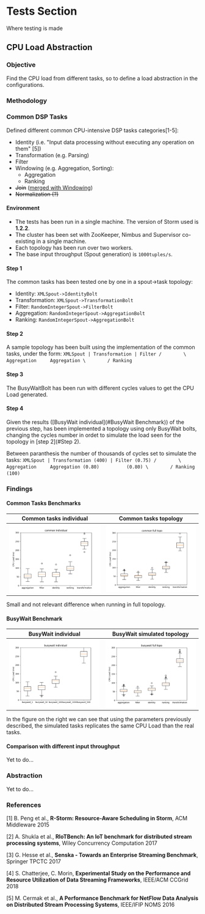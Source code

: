 # Tests Section

Where testing is made

## CPU Load Abstraction

### Objective

Find the CPU load from different tasks, so to define a load abstraction in the configurations.

### Methodology

### Common DSP Tasks
Defined different common CPU-intensive DSP tasks categories[1-5]:

* Identity (i.e. "Input data processing without executing any operation on them" [5])
* Transformation (e.g. Parsing)
* Filter
* Windowing (e.g. Aggregation, Sorting):
  * Aggregation
  * Ranking
* ~~Join~~ ([merged with Windowing](https://github.com/ale93p/namb/issues/6#issuecomment-456091723))
* ~~Normalization (?)~~

#### Environment
- The tests has been run in a single machine. The version of Storm used is **1.2.2**. 
- The cluster has been set with ZooKeeper, Nimbus and Supervisor co-existing in a single machine.
- Each topology has been run over two workers.
- The base input throughput (Spout generation) is `1000tuples/s`.

#### Step 1
The common tasks has been tested one by one in a spout->task topology:
* Identity: `XMLSpout->IdentityBolt`
* Transformation: `XMLSpout->TransformationBolt`
* Filter: `RandomIntegerSpout->FilterBolt`
* Aggregation: `RandomIntegerSpout->AggregationBolt`
* Ranking: `RandomIntegerSpout->AggregationBolt`

#### Step 2
A sample topology has been built using the implementation of the common tasks, under the form:
    ```
             XMLSpout
                |
          Transformation
                |
              Filter
            /        \
    Aggregation     Aggregation
            \        /
              Ranking
    ```

#### Step 3
The BusyWaitBolt has been run with different cycles values to get the CPU Load generated.

#### Step 4
Given the results ([BusyWait individual](#BusyWait Benchmark)) of the previous step,
has been implemented a topology using only BusyWait bolts, changing the cycles number
in ordet to simulate the load seen for the topology in [step 2](#Step 2).

Between paranthesis the number of thousands of cycles set to simulate the tasks:
    ```
             XMLSpout
                |
          Transformation
              (400)
                |
              Filter
              (0.75)
            /        \
    Aggregation     Aggregation
      (0.80)          (0.80)
            \        /
              Ranking
               (100)
    ```

### Findings

#### Common Tasks Benchmarks

| Common tasks individual  | Common tasks topology |
|-------------------|------------------|
|![](logs/plots/common_individual_boxplot.png)| ![](logs/plots/common_full_topo_boxplot.png)|

Small and not relevant difference when running in full topology.

#### BusyWait Benchmark

| BusyWait individual | BusyWait simulated topology |
|-------------------|------------------|
|![](logs/plots/busywait_individual_boxplot.png)| ![](logs/plots/busywait_full_topo_boxplot.png)|

In the figure on the right we can see that using the parameters previously described,
the simulated tasks replicates the same CPU Load than the real tasks.

#### Comparison with different input throughput

Yet to do...

### Abstraction

Yet to do...

### References

[1] B. Peng et al., **R-Storm: Resource-Aware Scheduling in Storm**, ACM Middleware 2015

[2] A. Shukla et al., **RIoTBench: An IoT benchmark for distributed stream processing systems**, Wiley Concurrency Computation 2017

[3] G. Hesse et al., **Senska - Towards an Enterprise Streaming Benchmark**, Springer TPCTC 2017

[4] S. Chatterjee, C. Morin, **Experimental Study on the Performance and Resource Utilization of Data Streaming Frameworks**, IEEE/ACM CCGrid 2018

[5] M. Cermak et al., **A Performance Benchmark for NetFlow Data Analysis on Distributed Stream Processing Systems**, IEEE/IFIP NOMS 2016
